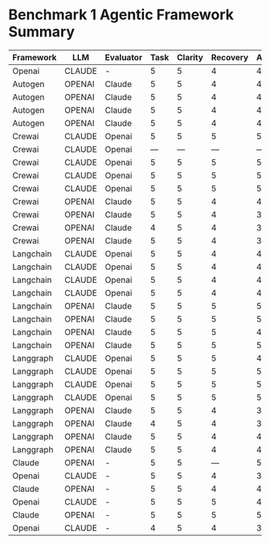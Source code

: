 # Benchmark 1 Agentic Framework Summary

| Framework | LLM | Evaluator | Task | Clarity | Recovery | Autonomy | Total | Time (s) |
|-----------|-----|-----------|------|---------|----------|----------|--------|----------|
| Openai | CLAUDE | - | 5 | 5 | 4 | 4 | 18 | 420.00 |
| Autogen | OPENAI | Claude | 5 | 5 | 4 | 4 | 18 | 420.00 |
| Autogen | OPENAI | Claude | 5 | 5 | 4 | 4 | 18 | 312.87 |
| Autogen | OPENAI | Claude | 5 | 5 | 4 | 4 | 18 | 354.27 |
| Autogen | OPENAI | Claude | 5 | 5 | 4 | 4 | 18 | 312.45 |
| Crewai | CLAUDE | Openai | 5 | 5 | 5 | 5 | 20 | 60 |
| Crewai | CLAUDE | Openai | — | — | — | — | 0 | 68.55 |
| Crewai | CLAUDE | Openai | 5 | 5 | 5 | 5 | 20 | 60 |
| Crewai | CLAUDE | Openai | 5 | 5 | 5 | 5 | 20 | 60 |
| Crewai | CLAUDE | Openai | 5 | 5 | 5 | 5 | 20 | 60 |
| Crewai | OPENAI | Claude | 5 | 5 | 4 | 4 | 18 | 120.00 |
| Crewai | OPENAI | Claude | 5 | 5 | 4 | 3 | 17 | 120.00 |
| Crewai | OPENAI | Claude | 4 | 5 | 4 | 3 | 16 | 180.00 |
| Crewai | OPENAI | Claude | 5 | 5 | 4 | 3 | 17 | 420.00 |
| Langchain | CLAUDE | Openai | 5 | 5 | 4 | 4 | 18 | 254.87 |
| Langchain | CLAUDE | Openai | 5 | 5 | 4 | 4 | 18 | 60.0 |
| Langchain | CLAUDE | Openai | 5 | 5 | 4 | 4 | 18 | 254.87 |
| Langchain | CLAUDE | Openai | 5 | 5 | 4 | 4 | 18 | 1087.43 |
| Langchain | OPENAI | Claude | 5 | 5 | 5 | 5 | 20 | 15 |
| Langchain | OPENAI | Claude | 5 | 5 | 5 | 5 | 20 | 60 |
| Langchain | OPENAI | Claude | 5 | 5 | 5 | 4 | 19 | 15 |
| Langchain | OPENAI | Claude | 5 | 5 | 5 | 5 | 20 | 00 |
| Langgraph | CLAUDE | Openai | 5 | 5 | 5 | 4 | 19 | 60 |
| Langgraph | CLAUDE | Openai | 5 | 5 | 5 | 5 | 20 | 60 |
| Langgraph | CLAUDE | Openai | 5 | 5 | 5 | 5 | 20 | 60 |
| Langgraph | CLAUDE | Openai | 5 | 5 | 5 | 5 | 20 | 60 |
| Langgraph | OPENAI | Claude | 5 | 5 | 4 | 3 | 17 | 35.42 |
| Langgraph | OPENAI | Claude | 4 | 5 | 4 | 3 | 16 | 5.23 |
| Langgraph | OPENAI | Claude | 5 | 5 | 4 | 4 | 18 | 312.45 |
| Langgraph | OPENAI | Claude | 5 | 5 | 4 | 4 | 18 | 180.00 |
| Claude | OPENAI | - | 5 | 5 | — | 5 | 15 | — |
| Openai | CLAUDE | - | 5 | 5 | 4 | 3 | 17 | 120.00 |
| Claude | OPENAI | - | 5 | 5 | 4 | 4 | 18 | 532.87 |
| Openai | CLAUDE | - | 5 | 5 | 5 | 4 | 19 | 00 |
| Claude | OPENAI | - | 5 | 5 | 5 | 5 | 20 | 60 |
| Openai | CLAUDE | - | 4 | 5 | 4 | 3 | 16 | 254.37 |